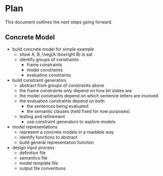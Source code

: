 # Plan

This document outlines the next steps going forward.

## Concrete Model

- build concrete model for simple example
  - show A, B, \neg(A \boxright B) is sat
  - identify groups of constraints
    - frame constraints
    - model constraints
    - evaluation constraints
- build constraint generators
  - abstract from groups of constraints above
  - the frame constraints only depend on how bit states are
  - the model constraints depend on which sentence letters are involved
  - the evaluation constraints depend on both:
    - the sentences being evaluated
    - the semantic clauses (held fixed for now purposes)
  - testing and refinement
    - use constraint generators to explore models
- model representations
  - represent a concrete models in a readable way
  - identify functions to abstract
  - build general representation function
- design input process
  - definition file
  - semantics file
  - model template file
  - output file conventions
